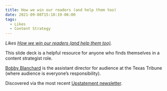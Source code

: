 ```yaml
---
title: How we win our readers (and help them too)
date: 2021-09-08T15:10:19-06:00
tags:
  - Likes
  - Content Strategy
---
```


<div class="u-like-of h-cite"><p><i>Likes <a class="u-url p-name" href="https://docs.google.com/presentation/d/1jgEKBtSubGXolMaA8DeYjcMf5t97HqKvrHC5QxfnbEY/mobilepresent#slide=id.g8d987be1ad_0_0">How we win our readers (and help them too)</a>.</i></p></div>

<div class="e-content">

This slide deck is a helpful resource for anyone who finds themselves in a content strategist role.

[Bobby Blanchard](https://twitter.com/bobbycblanchard) is the assistant director for audience at the Texas Tribune (where audience is everyone’s responsibility).

Discovered via the most recent [Upstatement newsletter](https://us4.campaign-archive.com/?u=7d114d141c378a0c2631d88f0&id=5536244534).

</div>